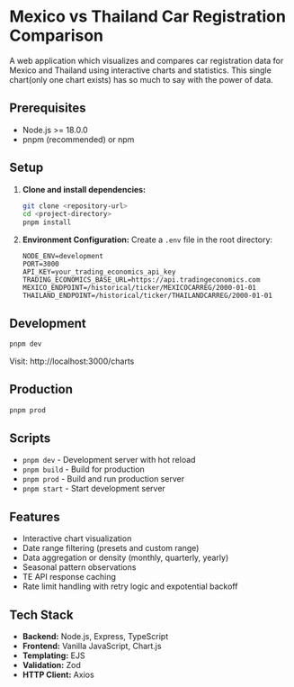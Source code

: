 # Mexico vs Thailand Car Registration Comparison

A web application which visualizes and compares car registration data for Mexico and Thailand using interactive charts and statistics. This single chart(only one chart exists) has so much to say with the power of data.

## Prerequisites

-   Node.js >= 18.0.0
-   pnpm (recommended) or npm

## Setup

1. **Clone and install dependencies:**

    ```bash
    git clone <repository-url>
    cd <project-directory>
    pnpm install
    ```

2. **Environment Configuration:**
   Create a `.env` file in the root directory:

    ```env
    NODE_ENV=development
    PORT=3000
    API_KEY=your_trading_economics_api_key
    TRADING_ECONOMICS_BASE_URL=https://api.tradingeconomics.com
    MEXICO_ENDPOINT=/historical/ticker/MEXICOCARREG/2000-01-01
    THAILAND_ENDPOINT=/historical/ticker/THAILANDCARREG/2000-01-01
    ```

## Development

```bash
pnpm dev
```

Visit: http://localhost:3000/charts

## Production

```bash
pnpm prod
```

## Scripts

-   `pnpm dev` - Development server with hot reload
-   `pnpm build` - Build for production
-   `pnpm prod` - Build and run production server
-   `pnpm start` - Start development server

## Features

-   Interactive chart visualization
-   Date range filtering (presets and custom range)
-   Data aggregation or density (monthly, quarterly, yearly)
-   Seasonal pattern observations
-   TE API response caching
-   Rate limit handling with retry logic and expotential backoff

## Tech Stack

-   **Backend:** Node.js, Express, TypeScript
-   **Frontend:** Vanilla JavaScript, Chart.js
-   **Templating:** EJS
-   **Validation:** Zod
-   **HTTP Client:** Axios
